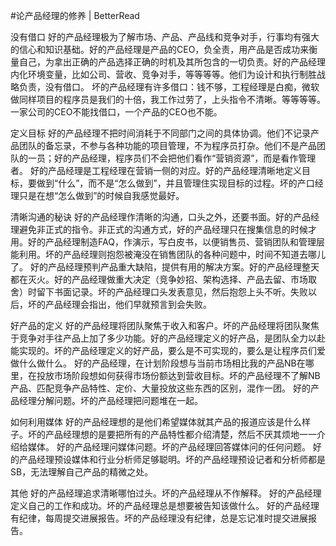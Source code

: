 #论产品经理的修养 | BetterRead

没有借口 好的产品经理极为了解市场、产品、产品线和竞争对手，行事均有强大的信心和知识基础。好的产品经理是产品的CEO，负全责，用产品是否成功来衡量自己，为拿出正确的产品选择正确的时机及其所包含的一切负责。好的产品经理内化环境变量，比如公司、营收、竞争对手，等等等等。他们为设计和执行制胜战略负责，没有借口。 坏的产品经理有许多借口：钱不够，工程经理是白痴，微软做同样项目的程序员是我们的十倍，我工作过劳了，上头指令不清晰。等等等等。 一家公司的CEO不能找借口，一个产品的CEO也不能。

定义目标 好的产品经理不把时间消耗于不同部门之间的具体协调。他们不记录产品团队的备忘录，不参与各种功能的项目管理，不为程序员打杂。他们不是产品团队的一员；好的产品经理，程序员们不会把他们看作“营销资源”，而是看作管理者。 好的产品经理是工程经理在营销一侧的对应。好的产品经理清晰地定义目标，要做到“什么”，而不是“怎么做到”，并且管理住实现目标的过程。坏的产口经理只是在想“怎么做到”的时候自我感觉最好。

清晰沟通的秘诀 好的产品经理作清晰的沟通，口头之外，还要书面。好的产品经理避免非正式的指令。非正式的沟通方式，好的产品经理只在搜集信息的时候才用。好的产品经理制造FAQ，作演示，写白皮书，以便销售员、营销团队和管理层能利用。坏的产品经理则抱怨被淹没在销售团队的各种问题中，时间不知道去哪儿了。 好的产品经理预判产品重大缺陷，提供有用的解决方案。好的产品经理整天都在灭火。好的产品经理做重大决定（竞争妙招、架构选择、产品去留、市场取舍）时留下书面记录。坏的产品经理口头发表意见，然后抱怨上头不听。失败以后，坏的产品经理会指出，他们早就预言到会失败。

好产品的定义 好的产品经理将团队聚焦于收入和客户。坏的产品经理将团队聚焦于竞争对手往产品上加了多少功能。好的产品经理定义的好产品，是团队全力以赴能实现的。坏的产品经理定义的好产品，要么是不可实现的，要么是让程序员们爱做什么做什么。 好的产品经理，在计划阶段想与当前市场相比我的产品NB在哪里，在投放市场阶段想如何获得市场份额达到营收目标。坏的产品经理不了解NB产品、匹配竞争产品特性、定价、大量投放这些东西的区别，混作一团。 好的产品经理分解问题。坏的产品经理把问题堆在一起。

如何利用媒体 好的产品经理想的是他们希望媒体就其产品的报道应该是什么样子。坏的产品经理想的是要把所有的产品特性都介绍清楚，然后不厌其烦地一一介绍给媒体。 好的产品经理问媒体问题。坏的产品经理回答媒体问的任何问题。 好的产品经理预设媒体和行业分析师足够聪明。坏的产品经理预设记者和分析师都是SB，无法理解自己产品的精微之处。

其他 好的产品经理追求清晰哪怕过头。坏的产品经理从不作解释。 好的产品经理定义自己的工作和成功。坏的产品经理总是想要被告知该做什么。 好的产品经理有纪律，每周提交进展报告。坏的产品经理没有纪律，总是忘记准时提交进展报告。


